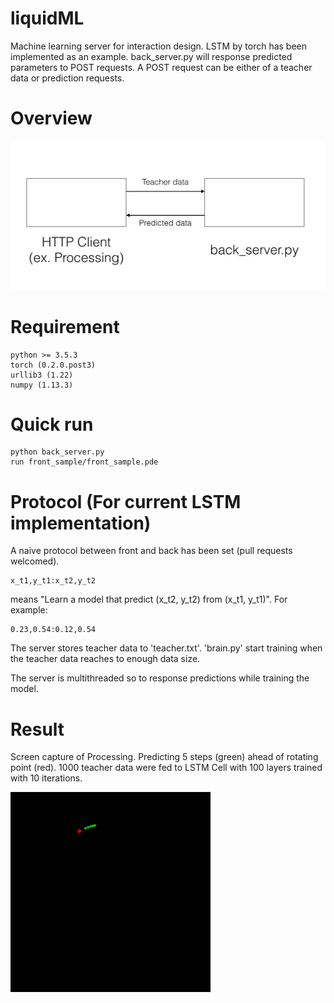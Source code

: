 # liquidML
Machine learning server for interaction design. LSTM by torch has been implemented as an example. back_server.py will response predicted parameters to POST requests. A POST request can be either of a teacher data or prediction requests.

# Overview
!["overview"](overview.png)

# Requirement
```
python >= 3.5.3
torch (0.2.0.post3)
urllib3 (1.22)
numpy (1.13.3)
```

# Quick run
```
python back_server.py
run front_sample/front_sample.pde
```

# Protocol (For current LSTM implementation)
A naive protocol between front and back has been set (pull requests welcomed).

```HTTP POST from client
x_t1,y_t1:x_t2,y_t2
```

means "Learn a model that predict (x_t2, y_t2) from (x_t1, y_t1)". For example:

```
0.23,0.54:0.12,0.54
```

The server stores teacher data to 'teacher.txt'. 'brain.py' start training when the teacher data reaches to enough data size.

The server is multithreaded so to response predictions while training the model.

# Result
Screen capture of Processing. Predicting 5 steps (green) ahead of rotating point (red). 1000 teacher data were fed to LSTM Cell with 100 layers trained with 10 iterations.

![](result.gif)
